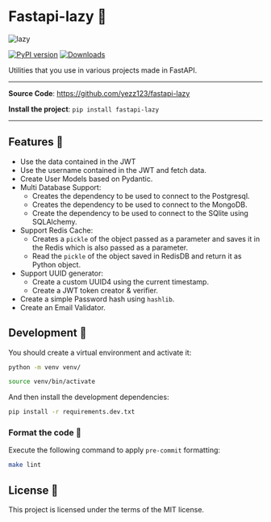 # Fastapi-lazy 🦥

![lazy](https://user-images.githubusercontent.com/52716203/135530036-3ed731f6-e0db-4de6-8667-9af75656f2f4.png)

[![PyPI version](https://badge.fury.io/py/fastapi-lazy.svg)](https://badge.fury.io/py/fastapi-lazy)
[![Downloads](https://pepy.tech/badge/fastapi-lazy)](https://pepy.tech/project/fastapi-lazy)

Utilities that you use in various projects made in FastAPI.

---

**Source Code**: <https://github.com/yezz123/fastapi-lazy>

**Install the project**: `pip install fastapi-lazy`

---

## Features 🎉

- Use the data contained in the JWT
- Use the username contained in the JWT and fetch data.
- Create User Models based on Pydantic.
- Multi Database Support:
  - Creates the dependency to be used to connect to the Postgresql.
  - Creates the dependency to be used to connect to the MongoDB.
  - Create the dependency to be used to connect to the SQlite using SQLAlchemy.
- Support Redis Cache:
  - Creates a `pickle` of the object passed as a parameter and saves it in the Redis which is also passed as a parameter.
  - Read the `pickle` of the object saved in RedisDB and return it as Python object.
- Support UUID generator:
  - Create a custom UUID4 using the current timestamp.
  - Create a JWT token creator & verifier.
- Create a simple Password hash using `hashlib`.
- Create an Email Validator.

## Development 🚧

You should create a virtual environment and activate it:

```bash
python -m venv venv/
```

```bash
source venv/bin/activate
```

And then install the development dependencies:

```bash
pip install -r requirements.dev.txt
```

### Format the code 💅

Execute the following command to apply `pre-commit` formatting:

```bash
make lint
```

## License 🍻

This project is licensed under the terms of the MIT license.
